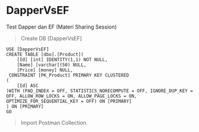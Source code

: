# DapperVsEF
Test Dapper dan EF (Materi Sharing Session)

> Create DB [DapperVsEF]
```
USE [DapperVsEF]
CREATE TABLE [dbo].[Product](
	[Id] [int] IDENTITY(1,1) NOT NULL,
	[Name] [varchar](50) NULL,
	[Price] [money] NULL,
 CONSTRAINT [PK_Product] PRIMARY KEY CLUSTERED 
(
	[Id] ASC
)WITH (PAD_INDEX = OFF, STATISTICS_NORECOMPUTE = OFF, IGNORE_DUP_KEY = OFF, ALLOW_ROW_LOCKS = ON, ALLOW_PAGE_LOCKS = ON, OPTIMIZE_FOR_SEQUENTIAL_KEY = OFF) ON [PRIMARY]
) ON [PRIMARY]
GO
```

> Import Postman Collection.

